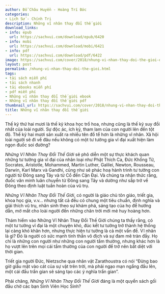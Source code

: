 ```yaml
---
author: Đỗ Châu Huyền - Hoàng Trí Đức
categories:
- Lịch Sử - Chính Trị
description: Những vĩ nhân thay đổi thế giới
download_links:
- info: epub
  url: https://sachvui.com/download/epub/6420
- info: mobi
  url: https://sachvui.com/download/mobi/6421
- info: pdf
  url: https://sachvui.com/download/pdf/6422
image: https://sachvui.com/cover/2018/nhung-vi-nhan-thay-doi-the-gioi-do-chau-huyen-hoang-tri-duc.jpg
layout: post
permalink: /nhung-vi-nhan-thay-doi-the-gioi.html
tags:
- tải sách miễn phí
- tải sách nhanh
- tải ebooks miễn phí
- pdf miễn phí
- Những vĩ nhân thay đổi thế giới ebook
- Những vĩ nhân thay đổi thế giới pdf
thumbnail_url: https://sachvui.com/cover/2018/nhung-vi-nhan-thay-doi-the-gioi-do-chau-huyen-hoang-tri-duc.jpg
title: Những vĩ nhân thay đổi thế giới
---
```


 <div class="item-desc text-justify"> <p>Thế kỷ thứ hai mươi là thế kỷ khoa học trổ hoa, nhưng cũng là thế kỷ suy đồi nhất của loài người. Sự độc ác, ích kỷ, tham lam của con người lên đến tột độ. Thế kỷ hai mươi sản xuất ra nhiều tên đồ tể hơn là những vĩ nhân. Xã hội loài người sẽ đi về đâu nếu không có một tư tưởng gia vĩ đại xuất hiện làm ngọn đuốc soi đường?</p><p><em>Những Vĩ Nhân Thay Đổi Thế Giới</em> sẽ phô diễn một sự thực khách quan những tư tưởng gia vĩ đại của nhân loại như Phật Thích Ca, Đức Khổng Tử, Socrates, Aristotle, Mohammed, Martin Luther, Galilei, Newton, Rousseau, Darwin, Karl Marx và Gandhi, cũng như sẽ phác hoạ hành trình tư tưởng con người từ Đông sang Tây và từ Cổ đến Cận Đại. Và chúng ta nhận thức rằng, đuốc văn minh luân chuyển từ Đông sang Tây và dường như sắp trở về Đông theo định luật tuần hoàn của vũ trụ.</p><p><em>Những Vĩ Nhân Thay Đổi Thế Giới</em>, có người là giáo chủ tôn giáo, triết gia, khoa học gia, v.v… nhưng tất cả đều có chung một tiêu chuẩn, định nghĩa và giải thích vũ trụ, nhân sinh theo sự khám phá, sáng tạo của họ để hướng dẫn, mở mắt cho loài người đến những chân trời mới mẻ huy hoàng hơn.</p><p>Thám hiểm vào Những Vĩ Nhân Thay Đổi Thế Giới chúng ta thấy rằng, có một tư tưởng vĩ đại là một chuyện khó, đúc kết tư tưởng trở thành hệ thống lại càng khó khăn hơn, nhưng thực hiện tư tưởng là cả một vấn đề. Vĩ nhân là gì? Đó là người có sức mạnh tinh thần vô địch và sự đam mê tràn đầy. Họ chỉ là những con người như những con người tầm thường, nhưng khác hơn là họ vượt lên trên mọi cái tầm thường của con người để trở nên bất diệt với thời gian.</p><p>Triết gia người Đức, Nietzsche qua nhân vật Zarathoustra có nói “Đừng bao giờ giấu mặt vào cát của sự vật trên trời, mà phải ngạo mạn ngẩng đầu lên, một cái đầu trần gian sẽ sáng tạo các ý nghĩa trần gian”.</p><p>Phải chăng, <em>Những Vĩ Nhân Thay Đổi Thế Giới</em> đáng là một quyển sách gối đầu chờ các bạn Sinh Viên Học Sinh?</p> </div>